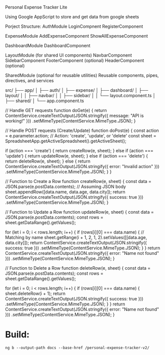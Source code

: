 Personal Expense Tracker Lite


Using Google AppScript to store and get data from google sheets


Porject Structure:
AuthModule
    LoginCompnent
    RegisterComponent

ExpenseModule
    AddExpenseComponent
    ShowAllExpenseComponent

DashboardModule
    DashboardComponent

LayoutModule (for shared UI components)
    NavbarComponent
    SidebarComponent
    FooterComponent (optional)
    HeaderComponent (optional)

SharedModule (optional for reusable utilities)
    Reusable components, pipes, directives, and services

src/
├── app/
│   ├── auth/
│   ├── expense/
│   ├── dashboard/
│   ├── layout/
│   │   ├── navbar/
│   │   ├── sidebar/
│   │   └── layout.component.ts
│   ├── shared/
│   └── app.component.ts



// Handle GET requests
function doGet(e) {
  return ContentService.createTextOutput(JSON.stringify({ message: "API is working!" }))
    .setMimeType(ContentService.MimeType.JSON);
}

// Handle POST requests (Create/Update)
function doPost(e) {
  const action = e.parameter.action;  // Action: 'create', 'update', or 'delete'
  const sheet = SpreadsheetApp.getActiveSpreadsheet().getActiveSheet();
  
  if (action === 'create') {
    return createRow(e, sheet);
  } else if (action === 'update') {
    return updateRow(e, sheet);
  } else if (action === 'delete') {
    return deleteRow(e, sheet);
  } else {
    return ContentService.createTextOutput(JSON.stringify({ error: "Invalid action" }))
      .setMimeType(ContentService.MimeType.JSON);
  }
}

// Function to Create a Row
function createRow(e, sheet) {
  const data = JSON.parse(e.postData.contents);  // Assuming JSON body
  sheet.appendRow([data.name, data.age, data.city]);
  return ContentService.createTextOutput(JSON.stringify({ success: true }))
    .setMimeType(ContentService.MimeType.JSON);
}

// Function to Update a Row
function updateRow(e, sheet) {
  const data = JSON.parse(e.postData.contents);
  const rows = sheet.getDataRange().getValues();
  
  for (let i = 0; i < rows.length; i++) {
    if (rows[i][0] === data.name) {  // Matching by name
      sheet.getRange(i + 1, 2, 1, 2).setValues([[data.age, data.city]]);
      return ContentService.createTextOutput(JSON.stringify({ success: true }))
        .setMimeType(ContentService.MimeType.JSON);
    }
  }
  return ContentService.createTextOutput(JSON.stringify({ error: "Name not found" }))
    .setMimeType(ContentService.MimeType.JSON);
}

// Function to Delete a Row
function deleteRow(e, sheet) {
  const data = JSON.parse(e.postData.contents);
  const rows = sheet.getDataRange().getValues();
  
  for (let i = 0; i < rows.length; i++) {
    if (rows[i][0] === data.name) {
      sheet.deleteRow(i + 1);
      return ContentService.createTextOutput(JSON.stringify({ success: true }))
        .setMimeType(ContentService.MimeType.JSON);
    }
  }
  return ContentService.createTextOutput(JSON.stringify({ error: "Name not found" }))
    .setMimeType(ContentService.MimeType.JSON);
}


# Build:
    ng b --output-path docs --base-href /personal-expense-tracker-v2/